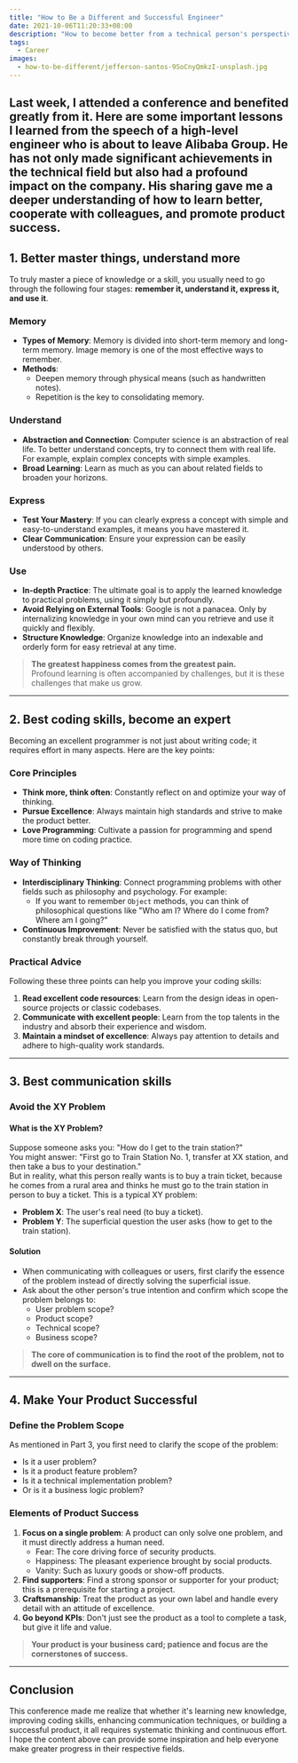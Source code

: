 ```yaml
---
title: "How to Be a Different and Successful Engineer"
date: 2021-10-06T11:20:33+08:00
description: "How to become better from a technical person's perspective"
tags:
  - Career
images:
  - how-to-be-different/jefferson-santos-9SoCnyQmkzI-unsplash.jpg
---
```

Last week, I attended a conference and benefited greatly from it. Here are some important lessons I learned from the speech of a high-level engineer who is about to leave Alibaba Group. He has not only made significant achievements in the technical field but also had a profound impact on the company. His sharing gave me a deeper understanding of how to learn better, cooperate with colleagues, and promote product success.
---
## 1. **Better master things, understand more**
To truly master a piece of knowledge or a skill, you usually need to go through the following four stages: **remember it, understand it, express it, and use it**.
### Memory
- **Types of Memory**: Memory is divided into short-term memory and long-term memory. Image memory is one of the most effective ways to remember.
- **Methods**:
  - Deepen memory through physical means (such as handwritten notes).
  - Repetition is the key to consolidating memory.
  
### Understand
- **Abstraction and Connection**: Computer science is an abstraction of real life. To better understand concepts, try to connect them with real life. For example, explain complex concepts with simple examples.
- **Broad Learning**: Learn as much as you can about related fields to broaden your horizons.
### Express
- **Test Your Mastery**: If you can clearly express a concept with simple and easy-to-understand examples, it means you have mastered it.
- **Clear Communication**: Ensure your expression can be easily understood by others.
### Use
- **In-depth Practice**: The ultimate goal is to apply the learned knowledge to practical problems, using it simply but profoundly.
- **Avoid Relying on External Tools**: Google is not a panacea. Only by internalizing knowledge in your own mind can you retrieve and use it quickly and flexibly.
- **Structure Knowledge**: Organize knowledge into an indexable and orderly form for easy retrieval at any time.
> **The greatest happiness comes from the greatest pain.**  
> Profound learning is often accompanied by challenges, but it is these challenges that make us grow.
---
## 2. **Best coding skills, become an expert**
Becoming an excellent programmer is not just about writing code; it requires effort in many aspects. Here are the key points:
### Core Principles
- **Think more, think often**: Constantly reflect on and optimize your way of thinking.
- **Pursue Excellence**: Always maintain high standards and strive to make the product better.
- **Love Programming**: Cultivate a passion for programming and spend more time on coding practice.
### Way of Thinking
- **Interdisciplinary Thinking**: Connect programming problems with other fields such as philosophy and psychology. For example:
  - If you want to remember `Object` methods, you can think of philosophical questions like "Who am I? Where do I come from? Where am I going?"
- **Continuous Improvement**: Never be satisfied with the status quo, but constantly break through yourself.
### Practical Advice
Following these three points can help you improve your coding skills:
1. **Read excellent code resources**: Learn from the design ideas in open-source projects or classic codebases.
2. **Communicate with excellent people**: Learn from the top talents in the industry and absorb their experience and wisdom.
3. **Maintain a mindset of excellence**: Always pay attention to details and adhere to high-quality work standards.
---
## 3. **Best communication skills**
### Avoid the XY Problem
#### What is the XY Problem?
Suppose someone asks you: "How do I get to the train station?"  
You might answer: "First go to Train Station No. 1, transfer at XX station, and then take a bus to your destination."  
But in reality, what this person really wants is to buy a train ticket, because he comes from a rural area and thinks he must go to the train station in person to buy a ticket. This is a typical XY problem:
- **Problem X**: The user's real need (to buy a ticket).
- **Problem Y**: The superficial question the user asks (how to get to the train station).
#### Solution
- When communicating with colleagues or users, first clarify the essence of the problem instead of directly solving the superficial issue.
- Ask about the other person's true intention and confirm which scope the problem belongs to:
  - User problem scope?
  - Product scope?
  - Technical scope?
  - Business scope?
> **The core of communication is to find the root of the problem, not to dwell on the surface.**
---
## 4. **Make Your Product Successful**
### Define the Problem Scope
As mentioned in Part 3, you first need to clarify the scope of the problem:
- Is it a user problem?
- Is it a product feature problem?
- Is it a technical implementation problem?
- Or is it a business logic problem?
### Elements of Product Success
1. **Focus on a single problem**: A product can only solve one problem, and it must directly address a human need.
   - Fear: The core driving force of security products.
   - Happiness: The pleasant experience brought by social products.
   - Vanity: Such as luxury goods or show-off products.
2. **Find supporters**: Find a strong sponsor or supporter for your product; this is a prerequisite for starting a project.
3. **Craftsmanship**: Treat the product as your own label and handle every detail with an attitude of excellence.
4. **Go beyond KPIs**: Don't just see the product as a tool to complete a task, but give it life and value.
> **Your product is your business card; patience and focus are the cornerstones of success.**
---
## Conclusion
This conference made me realize that whether it's learning new knowledge, improving coding skills, enhancing communication techniques, or building a successful product, it all requires systematic thinking and continuous effort. I hope the content above can provide some inspiration and help everyone make greater progress in their respective fields.
